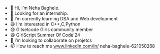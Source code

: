 - 👋 Hi, I’m Neha Baghele.
- 👀 Looking for an internship.
- 🌱 I’m currently learning DSA and Web development
- 😄 I’m interested in C++,C,Python
- 😄 Gitsetcode Girls community member
- 😄 GirlScript Summer Of Code'24
- 👋 I’m looking to collaborate on projetcs  
- 📫 How to reach me www.linkedin.com/in/
neha-baghele-621050268





<!---
nehabaghele01/nehabaghele01 is a ✨ special ✨ repository because its `README.md` (this file) appears on your GitHub profile.
You can click the Preview link to take a look at your changes.
--->

